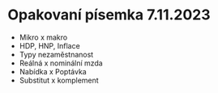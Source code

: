 # Opakovaní písemka 7.11.2023

- Mikro x makro
- HDP, HNP, Inflace
- Typy nezaměstnanost
- Reálná x nominální mzda
- Nabídka x Poptávka
- Substitut x komplement
 